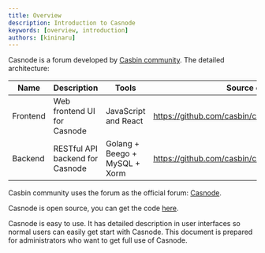 ```yaml
---
title: Overview
description: Introduction to Casnode
keywords: [overview, introduction]
authors: [kininaru]
---
```


Casnode is a forum developed by [Casbin community](https://casbin.io/). The detailed architecture:

| Name     | Description                 | Tools                | Source code                                       |
| -------- | --------------------------- | -------------------- | ------------------------------------------------- |
| Frontend | Web frontend UI for Casnode | JavaScript and React | https://github.com/casbin/casnode/tree/master/web |
| Backend | RESTful API backend for Casnode | Golang + Beego + MySQL + Xorm | https://github.com/casbin/casnode/ |

 Casbin community uses the forum as the official forum: [Casnode](https://forum.casbin.com/).

Casnode is open source, you can get the code [here](https://github.com/casbin/casnode).

Casnode is easy to use. It has detailed description in user interfaces so normal users can easily get start with Casnode. This document is prepared for administrators who want to get full use of Casnode.